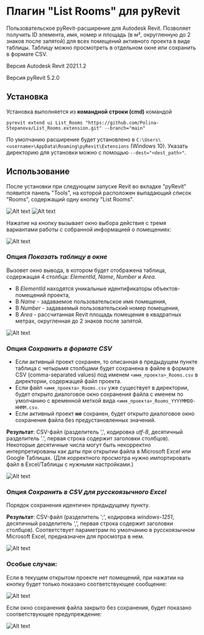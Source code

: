 # Плагин "List Rooms" для pyRevit

Пользовательское pyRevit-расширение для Autodesk Revit. Позволяет получить ID элемента, имя, номер и площадь (в м², округленную до 2 знаков после запятой) для всех помещений активного проекта в виде таблицы. Таблицу можно просмотреть в отдельном окне или сохранить в формате CSV.

Версия Autodesk Revit 2021.1.2

Версия pyRevit 5.2.0

## Установка

Установка выполняется из **командной строки (cmd)** командой

` pyrevit extend ui List_Rooms "https://github.com/Polina-Stepanova/List_Rooms.extension.git" --branch="main" `

По умолчанию расширение будет установлено в ` C:\Users\<username>\AppData\Roaming\pyRevit\Extensions ` (Windows 10). Указать директорию для установки можно с помощью ` --dest="<dest_path>" `.

## Использование

После установки при следующем запуске Revit во вкладке "pyRevit" появится панель "Tools", на которой расположен выпадающий список "Rooms", содержащий одну кнопку "List Rooms".

![Alt text](https://github.com/Polina-Stepanova/List_Rooms/blob/main/images/dropdown-button.PNG?raw=true "Скриншот выпадающего списка 'Rooms'")
![Alt text](https://github.com/Polina-Stepanova/List_Rooms/blob/main/images/list-rooms-button.png?raw=true "Скриншот кнопки 'List Rooms'")

Нажатие на кнопку вызывает окно выбора действия с тремя вариантами работы с собранной информацией о помещениях:

![Alt text](https://github.com/Polina-Stepanova/List_Rooms.extension/blob/90ca62228663ef92a6fc317b34a2f6e350f37920/images/output-options.PNG?raw=true "Скриншот диалогового окна с выбором из 3 вариантов представления собранной информации о помещениях")

### Опция _Показать таблицу в окне_
Вызовет окно вывода, в котором будет отображена таблица, содержащая 4 столбца: _ElementId_, _Name_, _Number_ и _Area_. 

- В _ElementId_ находятся уникальные идентификаторы объектов-помещений проекта,
- В _Name_ - задаваемое пользовательское имя помещения,
- В _Number_ - задаваемый пользовательский номер помещения,
- В _Area_ - рассчитанная Revit площадь помещения в квадратных метрах, округленная до 2 знаков после запятой.

![Alt text](https://github.com/Polina-Stepanova/List_Rooms.extension/blob/34791f19183e702ba4e9ef422d5a5edcf0710a1e/images/ouput-table-start.PNG?raw=true "Скриншот таблицы в окне вывода")

### Опция _Сохранить в формате CSV_
- Если активный проект сохранен, то описанная в предыдущем пункте таблица с четырьмя столбцами будет сохранена в файле в формате CSV (comma-separated values) под именем ` <имя_проекта>_Rooms.csv ` в директории, содержащей файл проекта.
- Если файл ` <имя_проекта>_Rooms.csv ` уже существует в директории, будет открыто диалоговое окно сохранения файла с именем по умолчанию с временной меткой вида ` <имя_проекта>_Rooms_YYYYMMDD-HHMM.csv `.
- Если активный проект **не** сохранен, будет открыто диалоговое окно сохранения файла без предустановленных значений.

**Результат**: CSV-файл (разделитель ',', кодировка _utf-8_, десятичный разделитель '.', первая строка содержит заголовки столбцов). Некоторые десятичные числа могут быть некорректно интерпретированы как даты при открытии файла в Microsoft Excel или Google Таблицах. (Для корректного просмотра нужно импортировать файл в Excel/Таблицы с нужными настройками.)

![Alt text](https://github.com/Polina-Stepanova/List_Rooms.extension/blob/12aec8013a62b5c513293ba005c49a249712e8c4/images/base-csv.PNG?raw=true "Скриншот CSV-файла, открытого в Google Таблицах")

### Опция _Сохранить в CSV для русскоязычного Excel_ 
Порядок сохранения идентичен предыдущему пункту.

**Результат**: CSV-файл (разделитель ';', кодировка _windows-1251_, десятичный разделитель ',', первая строка содержит заголовки столбцов). Соответствует параметрам по умолчанию в русскоязычном Microsoft Excel, предназначен для просмотра в нем.

![Alt text](https://github.com/Polina-Stepanova/List_Rooms.extension/blob/12aec8013a62b5c513293ba005c49a249712e8c4/images/ru-excel-compatible-csv.PNG?raw=true "Скриншот CSV-файла, совместимого с русскоязычным Microsoft Excel, открытого в Google Таблицах")

### Особые случаи:

Если в текущем открытом проекте нет помещений, при нажатии на кнопку будет только показано соответствующее сообщение:

![Alt text](https://github.com/Polina-Stepanova/List_Rooms.extension/blob/527698866fca1026216e2fe19069a2631e755e60/images/no-rooms-found.PNG?raw=true "Скриншот сообщения об отсутствии помещений в активном документе")

Если окно сохранения файла закрыто без сохранения, будет показано соответствующее предупреждение:

![Alt text](https://github.com/Polina-Stepanova/List_Rooms.extension/blob/a724d10a97e20ed3e2cce9ab92d5b75432a9e026/images/no-file-name-given.PNG?raw=true "Скриншот сообщения о невыполненном сохранении")
